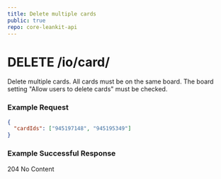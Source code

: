 ```yaml
---
title: Delete multiple cards
public: true
repo: core-leankit-api
---
```

# DELETE /io/card/
Delete multiple cards. All cards must be on the same board. The board setting "Allow users to delete cards" must be checked.

### Example Request
```json
{
  "cardIds": ["945197148", "945195349"]
}
```

### Example Successful Response

204 No Content

